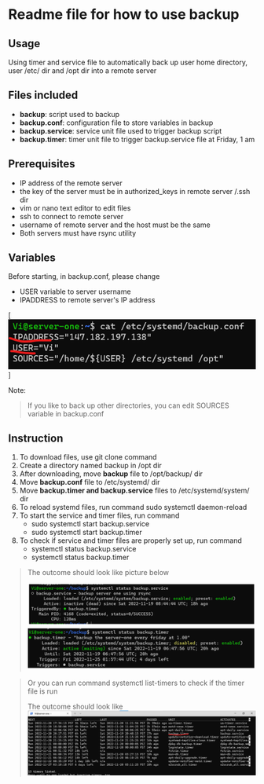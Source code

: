 # Readme file for how to use backup

## Usage

Using timer and service file to automatically back up user home directory, user /etc/ dir and /opt dir into a remote server

## Files included

- **backup**: script used to backup
- **backup.conf**: configuration file to store variables in backup
- **backup.service**: service unit file used to trigger backup script 
- **backup.timer**: timer unit file to trigger backup.service file at Friday, 1 am

## Prerequisites

- IP address of the remote server
- the key of the server must be in authorized_keys in remote server /.ssh dir
- vim or nano text editor to edit files
- ssh to connect to remote server
- username of remote server and the host must be the same
- Both servers must have rsync utility

## Variables

Before starting, in backup.conf, please change
- USER variable to server username
- IPADDRESS to remote server's IP address

[![Backup configuration file](/image/conf-file.png)]

Note:
> If you like to back up other directories, you can edit SOURCES variable in backup.conf

## Instruction

<ol>
    <li>To download files, use git clone command </li>
    <li>Create a directory named backup in /opt dir </li>
    <li>After downloading, move <strong>backup</strong> file to /opt/backup/ dir </li>
    <li>Move <strong>backup.conf</strong> file to /etc/systemd/ dir </li>
    <li>Move <strong>backup.timer and backup.service</strong> files to /etc/systemd/system/ dir </li>
    <li>To reload systemd files, run command sudo systemctl daemon-reload </li>
    <li>To start the service and timer files, run command
        <ul> 
            <li> sudo systemctl start backup.service </li> 
            <li>sudo systemctl start backup.timer </li>
        </ul>
    </li>
    <li>To check if service and timer files are properly set up, run command
        <ul>
            <li>systemctl status backup.service</li>
            <li>systemctl status backup.timer</li>
        </ul>
    </li>
</ol>

> The outcome should look like picture below
>
> ![backup.service status](/image/service-status.png)
> ![backup.timer status](/image/timer-status.png)

> Or you can run command systemctl list-timers to check if the timer file is run
>
> The outcome should look like
> ![timer list](/image/timer-units.png)
